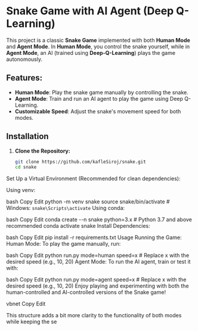 # Snake Game with AI Agent (Deep Q-Learning)

This project is a classic **Snake Game** implemented with both **Human Mode** and **Agent Mode**. In **Human Mode**, you control the snake yourself, while in **Agent Mode**, an AI (trained using **Deep-Q-Learning**) plays the game autonomously.

## Features:
- **Human Mode**: Play the snake game manually by controlling the snake.
- **Agent Mode**: Train and run an AI agent to play the game using Deep Q-Learning.
- **Customizable Speed**: Adjust the snake's movement speed for both modes.
  
## Installation

1. **Clone the Repository:**

   ```bash
   git clone https://github.com/kafleSiroj/snake.git
   cd snake
Set Up a Virtual Environment (Recommended for clean dependencies):

Using venv:

bash
Copy
Edit
python -m venv snake
source snake/bin/activate  # Windows: `snake\Scripts\activate`
Using conda:

bash
Copy
Edit
conda create --n snake python=3.x  # Python 3.7 and above recommended
conda activate snake
Install Dependencies:

bash
Copy
Edit
pip install -r requirements.txt
Usage
Running the Game:
Human Mode: To play the game manually, run:

bash
Copy
Edit
python run.py mode=human speed=x  # Replace x with the desired speed (e.g., 10, 20)
Agent Mode: To run the AI agent, train or test it with:

bash
Copy
Edit
python run.py mode=agent speed=x  # Replace x with the desired speed (e.g., 10, 20)
Enjoy playing and experimenting with both the human-controlled and AI-controlled versions of the Snake game!

vbnet
Copy
Edit

This structure adds a bit more clarity to the functionality of both modes while keeping the se